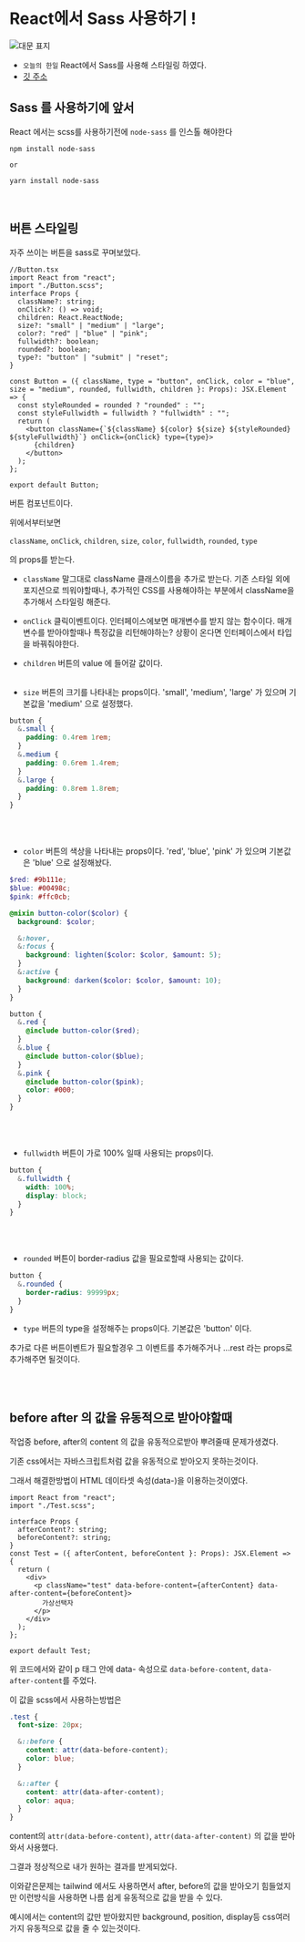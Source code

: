 # React에서 Sass 사용하기 !

![대문 표지](../images/canIReactBG/%EB%8B%B9%EC%8B%A0%EB%8F%84%ED%95%A0%EC%88%98%EC%9E%88%EB%8B%A4%EB%A6%AC%EC%95%A1%ED%8A%B8.png)

- `오늘의 한일` React에서 Sass를 사용해 스타일링 하였다.
- [깃 주소](https://github.com/muzi55/React_Sass_ButtonStyling)

## Sass 를 사용하기에 앞서

React 에서는 scss를 사용하기전에 `node-sass` 를 인스톨 해야한다

```
npm install node-sass

or

yarn install node-sass
```

<br />

## 버튼 스타일링

자주 쓰이는 버튼을 sass로 꾸며보았다.

```tsx
//Button.tsx
import React from "react";
import "./Button.scss";
interface Props {
  className?: string;
  onClick?: () => void;
  children: React.ReactNode;
  size?: "small" | "medium" | "large";
  color?: "red" | "blue" | "pink";
  fullwidth?: boolean;
  rounded?: boolean;
  type?: "button" | "submit" | "reset";
}

const Button = ({ className, type = "button", onClick, color = "blue", size = "medium", rounded, fullwidth, children }: Props): JSX.Element => {
  const styleRounded = rounded ? "rounded" : "";
  const styleFullwidth = fullwidth ? "fullwidth" : "";
  return (
    <button className={`${className} ${color} ${size} ${styleRounded} ${styleFullwidth}`} onClick={onClick} type={type}>
      {children}
    </button>
  );
};

export default Button;
```

버튼 컴포넌트이다.

위에서부터보면

`className`, `onClick`, `children`, `size`, `color`, `fullwidth`, `rounded`, `type`

의 props를 받는다.

- `className` 말그대로 className 클래스이름을 추가로 받는다. 기존 스타일 외에 포지션으로 띄워야할때나, 추가적인 CSS를 사용해야하는 부분에서 className을 추가해서 스타일링 해준다.
- `onClick` 클릭이벤트이다. 인터페이스에보면 매개변수를 받지 않는 함수이다. 매개변수를 받아야할때나 특정값을 리턴해야하는? 상황이 온다면 인터페이스에서 타입을 바꿔줘야한다.
- `children` 버튼의 value 에 들어갈 값이다.
  <br/>
  <br/>

- `size` 버튼의 크기를 나타내는 props이다. 'small', 'medium', 'large' 가 있으며 기본값을 'medium' 으로 설정했다.

```scss
button {
  &.small {
    padding: 0.4rem 1rem;
  }
  &.medium {
    padding: 0.6rem 1.4rem;
  }
  &.large {
    padding: 0.8rem 1.8rem;
  }
}
```

<br/>
<br/>

- `color` 버튼의 색상을 나타내는 props이다. 'red', 'blue', 'pink' 가 있으며 기본값은 'blue' 으로 설정해놨다.

```scss
$red: #9b111e;
$blue: #00498c;
$pink: #ffc0cb;

@mixin button-color($color) {
  background: $color;

  &:hover,
  &:focus {
    background: lighten($color: $color, $amount: 5);
  }
  &:active {
    background: darken($color: $color, $amount: 10);
  }
}

button {
  &.red {
    @include button-color($red);
  }
  &.blue {
    @include button-color($blue);
  }
  &.pink {
    @include button-color($pink);
    color: #000;
  }
}
```

<br/>
<br/>

- `fullwidth` 버튼이 가로 100% 일때 사용되는 props이다.

```scss
button {
  &.fullwidth {
    width: 100%;
    display: block;
  }
}
```

<br/>
<br/>

- `rounded` 버튼이 border-radius 값을 필요로할때 사용되는 값이다.

```scss
button {
  &.rounded {
    border-radius: 99999px;
  }
}
```

- `type` 버튼의 type을 설정해주는 props이다. 기본값은 'button' 이다.

추가로 다른 버튼이벤트가 필요할경우 그 이벤트를 추가해주거나 ...rest 라는 props로 추가해주면 될것이다.

<br/>
<br/>

## before after 의 값을 유동적으로 받아야할때

작업중 before, after의 content 의 값을 유동적으로받아 뿌려줄때 문제가생겼다.

기존 css에서는 자바스크립트처럼 값을 유동적으로 받아오지 못하는것이다.

그래서 해결한방법이 HTML 데이타셋 속성(data-)을 이용하는것이였다.

```tsx
import React from "react";
import "./Test.scss";

interface Props {
  afterContent?: string;
  beforeContent?: string;
}
const Test = ({ afterContent, beforeContent }: Props): JSX.Element => {
  return (
    <div>
      <p className="test" data-before-content={afterContent} data-after-content={beforeContent}>
        가상선택자
      </p>
    </div>
  );
};

export default Test;
```

위 코드에서와 같이 p 태그 안에 data- 속성으로 `data-before-content`, `data-after-content`를 주었다.

이 값을 scss에서 사용하는방법은

```scss
.test {
  font-size: 20px;

  &::before {
    content: attr(data-before-content);
    color: blue;
  }

  &::after {
    content: attr(data-after-content);
    color: aqua;
  }
}
```

content의 `attr(data-before-content)`, `attr(data-after-content)` 의 값을 받아와서 사용했다.

그결과 정상적으로 내가 원하는 결과를 받게되었다.

이와같은문제는 tailwind 에서도 사용하면서 after, before의 값을 받아오기 힘들었지만 이런방식을 사용하면 나름 쉽게 유동적으로 값을 받을 수 있다.

예시에서는 content의 값만 받아왔지만 background, position, display등 css여러가지 유동적으로 값을 줄 수 있는것이다.
